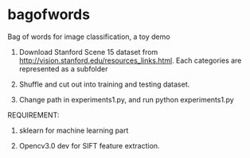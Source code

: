 bagofwords
==========

Bag of words for image classification, a toy demo

1) Download Stanford Scene 15 dataset from http://vision.stanford.edu/resources_links.html.
Each categories are represented as a subfolder

2) Shuffle and cut out into training and testing dataset.

3) Change path in experiments1.py, and run python experiments1.py 


REQUIREMENT:
1) sklearn for machine learning part

2) Opencv3.0 dev for SIFT feature extraction.
